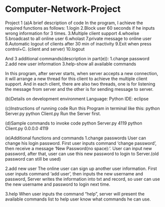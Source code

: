 # Computer-Network-Project
Project 1
(a)A brief description of code
In the program, I achieve the required functions as follows:
1.login
2.Block user 60 seconds if he inputs wrong information for 3 times.
3.Multiple client support
4.whoelse
5.broadcast to all online user
6.wholast <min>
7.private message to online user
8.Automatic logout of clients after 30 min of inactivity
9.Exit when press control+C. (client and server)
10.logout

And 3 additional commands(description in part(e)):
1.change password
2.add new user information
3.help-show all available commands

In this program, after server starts, when server accepts a new connection, it will arrange a new thread for this client to achieve the multiple client support. And in each client, there are also two threads, one is for listening the message from server and the other is for sending message to server.

(b)Details on development environment
Language: Python
IDE: eclipse

(c)Instructions of running code
Run this Program in terminal like this:
python Server.py <port>
python Client.py <IP address> <port>
Run the Server first.

(d)Sample commands to invoke code
python Server.py 4119
python Client.py 0.0.0.0 4119

(e)Additional functions and commands
1.change passwords
User can change his login password. First user inputs command ‘change password’, then receive a message ‘New Password(no space):’. User can input new password, after that, user can use this new password to login to Server.(old password can still be used)

2.add new user
The online user can sign up another user information. First user inputs command ‘add user’, then inputs the new username and password, Server writes the information into txt and record, so user can use the new username and password to login next time.

3.help
When user inputs the command “help”, server will present the available commands list to help user know what commands he can use. 

